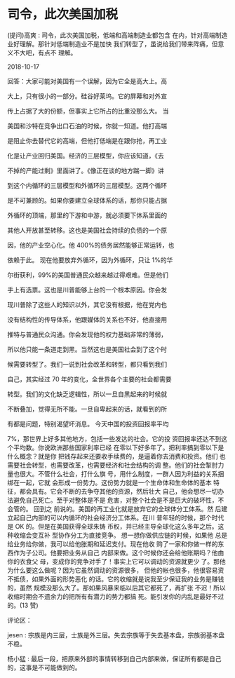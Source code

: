 # 司令，此次美国加税

(提问)高爽 : 司令，此次美国加税，低端和高端制造业都包含 在内，针对高端制造业好理解。那针对低端制造业不是加快 我们转型了，虽说给我们带来阵痛，但意义不大吧，有点不 理解。

2018-10-17

回答：大家可能对美国有一个误解，因为它全是高大上。高

大上，只有很小的一部分。硅谷好莱坞。它的屏幕和对外宣

传上占据了大的份额，但事实上它所占的比重没那么大。 当

美国和沙特在竞争出口石油的时候，你就一知道。他打高端

是阻止你去替代它的高端，但他打低端是在跟你抢，再工业

化是让产业回归美国。经济的三层模型，你应该知道，《去

不掉的产能过剩》里面讲了。《像正在谈的地方踹一脚》讲

到这个内循环的三层模型和外循环的三层模型。这两个循环

是不可兼顾的。如果你要建立全球体系的话，那你只能占据

外循环的顶端，那里的下游和中游，就必须要下体系里面的

其他人开放甚至转移。这也是美国社会持续的负债的一个原

因，他的产业空心化。他 400%的债务居然能够正常运转，也

依赖于此。 现在他要放弃外循环，因为外循环，只让 1%的华

尔街获利，99%的美国普通民众越来越过得艰难。但是他们

手上有选票。这也是川普能够上台的一个根本原因。你会发

现川普除了这些人的知识以外，其它没有根据，他在党内也

没有结构性的传导体系，他跟媒体的关系也不好，他直接用

推特与普通民众沟通。你会发现他的权力基础非常的薄弱，

所以他只能一条道走到黑。当然这也是美国社会到了这个时

候需要转型了。我们一说到社会改革和转型，都只看到我们

自己，其实经过 70 年的变化，全世界各个主要的社会都需要

转型。我们的文化缺乏逻辑性，所以一旦自黑起来的时候就

不断叠加，觉得无所不能。一旦自卑起来的话，就看到的所

有都是问题，特别渴望坏消息。 今天中国的投资回报率平均

7%，那世界上好多其他地方，包括一些发达的社会。它的投 资回报率还达不到这个平均数。你说欧洲那些国家利率已经 在零以下好多年了。把利率搞到零以下是什么概念？就是你 把钱存起来还要收手续费的，是逼着你去消费和投资。他们 也需要社会转型，也需要改革，也需要经济和社会结构的调 整。他们的社会掣肘力量也很大。不管什么社会，打什么旗 号，用什么制度，一群人因为利益的关系捆绑在一起，它就 会形成一份势力。这份势力就是一个生命体和生命体的基本 特征，都会具有。它会不断的去争夺其他的资源，然后壮大 自己，他会想尽一切办法避免自己死亡。至于对整体是不是 危害，对整个社会是不是巨大的破坏性，不会管的。 回到之 前说的。美国的再工业化就是放弃它的全球体分工体系。然 后建立起自己内部的可以内循环的社会经济分工体系。在川 普年轻的时候，那个时代是 OK 的。但是在美国获得全球朱铸 币权，并已经主导全球化这么多年之后。这种收缩会变互补 型协作分工为直接竞争。 想一想你做供应链的时候，如果他 总是给业务给你做，我可以给他胀期和延迟支付。现在他收 购了一家和你做一样的东西作为子公司。他要把业务从自己 内部来做。这个时候你还会给他账期吗？他由你的衣食父 母，变成你的竞争对手了！事实上它可以调动的资源就更少 了。那他为什么要这么做呢？因为它虽然调动的资源很多， 但他的帐也很多，他很容易资不抵债，如果外面的形势恶化 的话。它的收缩就是说我至少保证我的业务是赚钱的，虽然 规模没那么大了。那如果风暴来临以后其它都死了，再扩张 不迟！所以收缩时期会不遗余力的把所有有潜力的势力都搞 死。能引发你的内乱是最好不过的。(13 赞)

评论区：

jesen : 宗族是内三层，士族是外三层。失去宗族等于失去基本盘，宗族弱基本盘不稳。

杨小猛 : 最后一段，把原来外部的事情转移到自己内部来做，保证所有都是自己的，这事是不可能做到的。